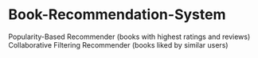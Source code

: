 # Book-Recommendation-System
Popularity-Based Recommender (books with highest ratings and reviews)  Collaborative Filtering Recommender (books liked by similar users)
